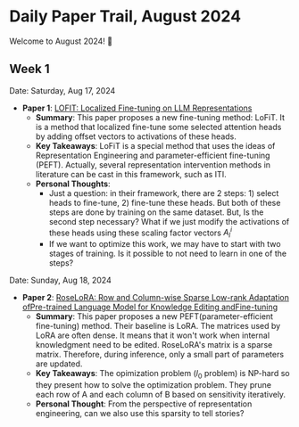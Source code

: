 # Daily Paper Trail, August 2024
Welcome to August 2024! 🚀

## Week 1
Date: Saturday, Aug 17, 2024
- **Paper 1**: [LOFIT: Localized Fine-tuning on LLM Representations](https://arxiv.org/pdf/2406.01563)
  - **Summary**: This paper proposes a new fine-tuning method: LoFiT. It is a method that localized fine-tune some selected attention heads by adding offset vectors to activations of these heads. 
  - **Key Takeaways**: LoFiT is a special method that uses the ideas of Representation Engineering and parameter-efficient fine-tuning (PEFT). Actually, several representation intervention methods in literature can be
cast in this framework, such as ITI. 
  - **Personal Thoughts**:
    - Just a question: in their framework, there are 2 steps: 1) select heads to fine-tune, 2) fine-tune these heads. But both of these steps are done by training on the same dataset. But, Is the second step necessary? What if we just modify the activations of these heads using these scaling factor vectors $A_l^i$
    - If we want to optimize this work, we may have to start with two stages of training. Is it possible to not need to learn in one of the steps?

Date: Sunday, Aug 18, 2024
- **Paper 2**: [RoseLoRA: Row and Column-wise Sparse Low-rank Adaptation ofPre-trained Language Model for Knowledge Editing andFine-tuning](https://arxiv.org/pdf/2406.10777)
  - **Summary**: This paper proposes a new PEFT(parameter-efficient fine-tuning) method. Their baseline is LoRA. The matrices used by LoRA are often dense. It means that it won't work when internal knowledgment need to be edited. RoseLoRA's matrix is a sparse matrix. Therefore, during inference, only a small part of parameters are updated.
  - **Key Takeaways**: The opimization problem ($l_0$ problem) is NP-hard so they present how to solve the optimization problem. They prune each
row of A and each column of B based on sensitivity iteratively.
  - **Personal Thought**: From the perspective of representation engineering, can we also use this sparsity to tell stories?
